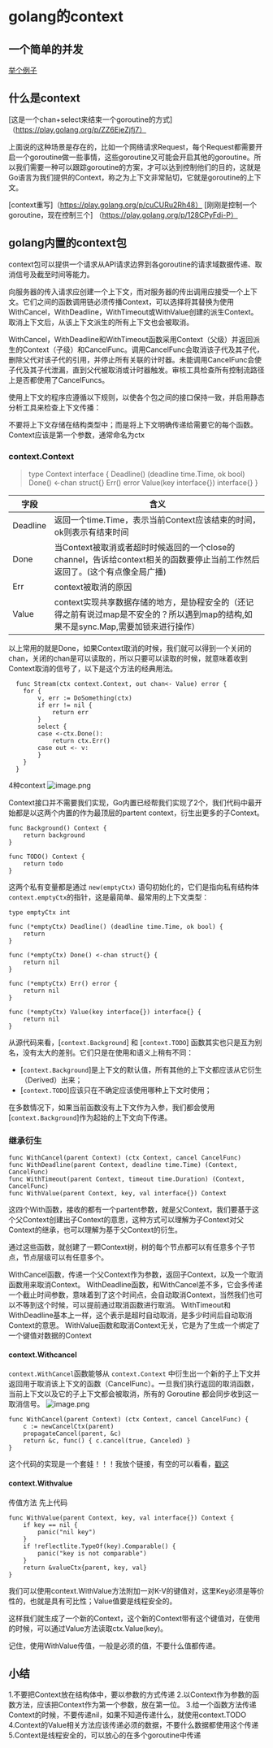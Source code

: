 # golang的context

## 一个简单的并发
[举个例子](https://play.golang.org/p/yBiFEXzpu5b)

## 什么是context
[这是一个chan+select来结束一个goroutine的方式]
（https://play.golang.org/p/ZZ6EjeZjfj7）

上面说的这种场景是存在的，比如一个网络请求Request，每个Request都需要开启一个goroutine做一些事情，这些goroutine又可能会开启其他的goroutine。所以我们需要一种可以跟踪goroutine的方案，才可以达到控制他们的目的，这就是Go语言为我们提供的Context，称之为上下文非常贴切，它就是goroutine的上下文。

[context重写]（https://play.golang.org/p/cuCURu2Rh48）
[刚刚是控制一个goroutine，现在控制三个]
（https://play.golang.org/p/128CPyFdi-P）

## golang内置的context包
context包可以提供一个请求从API请求边界到各goroutine的请求域数据传递、取消信号及截至时间等能力。

向服务器的传入请求应创建一个上下文，而对服务器的传出调用应接受一个上下文。它们之间的函数调用链必须传播Context，可以选择将其替换为使用WithCancel，WithDeadline，WithTimeout或WithValue创建的派生Context。取消上下文后，从该上下文派生的所有上下文也会被取消。

WithCancel，WithDeadline和WithTimeout函数采用Context（父级）并返回派生的Context（子级）和CancelFunc。调用CancelFunc会取消该子代及其子代，删除父代对该子代的引用，并停止所有关联的计时器。未能调用CancelFunc会使子代及其子代泄漏，直到父代被取消或计时器触发。审核工具检查所有控制流路径上是否都使用了CancelFuncs。

使用上下文的程序应遵循以下规则，以使各个包之间的接口保持一致，并启用静态分析工具来检查上下文传播：

不要将上下文存储在结构类型中；而是将上下文明确传递给需要它的每个函数。Context应该是第一个参数，通常命名为ctx

### context.Context
>type Context interface {
>    Deadline() (deadline time.Time, ok bool)
>    Done() <-chan struct{}
>    Err() error
>    Value(key interface{}) interface{}
>}

|字段|含义|
|-----|-----|
Deadline|返回一个time.Time，表示当前Context应该结束的时间，ok则表示有结束时间
Done|当Context被取消或者超时时候返回的一个close的channel，告诉给context相关的函数要停止当前工作然后返回了。(这个有点像全局广播)
Err|context被取消的原因
Value|context实现共享数据存储的地方，是协程安全的（还记得之前有说过map是不安全的？所以遇到map的结构,如果不是sync.Map,需要加锁来进行操作）|

以上常用的就是Done，如果Context取消的时候，我们就可以得到一个关闭的chan，关闭的chan是可以读取的，所以只要可以读取的时候，就意味着收到Context取消的信号了，以下是这个方法的经典用法。
```
  func Stream(ctx context.Context, out chan<- Value) error {
  	for {
  		v, err := DoSomething(ctx)
  		if err != nil {
  			return err
  		}
  		select {
  		case <-ctx.Done():
  			return ctx.Err()
  		case out <- v:
  		}
  	}
  }
  ```

4种context
![image.png](https://upload-images.jianshu.io/upload_images/22969962-563664c09081e6b2.png?imageMogr2/auto-orient/strip%7CimageView2/2/w/1240)

Context接口并不需要我们实现，Go内置已经帮我们实现了2个，我们代码中最开始都是以这两个内置的作为最顶层的partent context，衍生出更多的子Context。
```
func Background() Context {
	return background
}

func TODO() Context {
	return todo
}
```
这两个私有变量都是通过 `new(emptyCtx)` 语句初始化的，它们是指向私有结构体 `context.emptyCtx`的指针，这是最简单、最常用的上下文类型：
```
type emptyCtx int

func (*emptyCtx) Deadline() (deadline time.Time, ok bool) {
	return
}

func (*emptyCtx) Done() <-chan struct{} {
	return nil
}

func (*emptyCtx) Err() error {
	return nil
}

func (*emptyCtx) Value(key interface{}) interface{} {
	return nil
}
```
从源代码来看，[`context.Background`] 和 [`context.TODO`] 函数其实也只是互为别名，没有太大的差别。它们只是在使用和语义上稍有不同：

*   [`context.Background`]是上下文的默认值，所有其他的上下文都应该从它衍生（Derived）出来；
*   [`context.TODO`]应该只在不确定应该使用哪种上下文时使用；

在多数情况下，如果当前函数没有上下文作为入参，我们都会使用 [`context.Background`]作为起始的上下文向下传递。

### 继承衍生

```
func WithCancel(parent Context) (ctx Context, cancel CancelFunc)
func WithDeadline(parent Context, deadline time.Time) (Context, CancelFunc)
func WithTimeout(parent Context, timeout time.Duration) (Context, CancelFunc)
func WithValue(parent Context, key, val interface{}) Context
```
这四个With函数，接收的都有一个partent参数，就是父Context，我们要基于这个父Context创建出子Context的意思，这种方式可以理解为子Context对父Context的继承，也可以理解为基于父Context的衍生。

通过这些函数，就创建了一颗Context树，树的每个节点都可以有任意多个子节点，节点层级可以有任意多个。

WithCancel函数，传递一个父Context作为参数，返回子Context，以及一个取消函数用来取消Context。 
WithDeadline函数，和WithCancel差不多，它会多传递一个截止时间参数，意味着到了这个时间点，会自动取消Context，当然我们也可以不等到这个时候，可以提前通过取消函数进行取消。
WithTimeout和WithDeadline基本上一样，这个表示是超时自动取消，是多少时间后自动取消Context的意思。
WithValue函数和取消Context无关，它是为了生成一个绑定了一个键值对数据的Context

#### context.Withcancel
`context.WithCancel`函数能够从 `context.Context` 中衍生出一个新的子上下文并返回用于取消该上下文的函数（CancelFunc）。一旦我们执行返回的取消函数，当前上下文以及它的子上下文都会被取消，所有的 Goroutine 都会同步收到这一取消信号。
![image.png](https://upload-images.jianshu.io/upload_images/22969962-3bc5b3b63fdc8960.png?imageMogr2/auto-orient/strip%7CimageView2/2/w/1240)
```
func WithCancel(parent Context) (ctx Context, cancel CancelFunc) {
	c := newCancelCtx(parent)
	propagateCancel(parent, &c)
	return &c, func() { c.cancel(true, Canceled) }
}
```
这个代码的实现是一个套娃！！！我放个链接，有空的可以看看，[戳这]([https://draveness.me/golang/docs/part3-runtime/ch06-concurrency/golang-context/](https://draveness.me/golang/docs/part3-runtime/ch06-concurrency/golang-context/)
)

#### context.Withvalue
传值方法
先上代码
```
func WithValue(parent Context, key, val interface{}) Context {
	if key == nil {
		panic("nil key")
	}
	if !reflectlite.TypeOf(key).Comparable() {
		panic("key is not comparable")
	}
	return &valueCtx{parent, key, val}
}
```
我们可以使用context.WithValue方法附加一对K-V的键值对，这里Key必须是等价性的，也就是具有可比性；Value值要是线程安全的。

这样我们就生成了一个新的Context，这个新的Context带有这个键值对，在使用的时候，可以通过Value方法读取ctx.Value(key)。

记住，使用WithValue传值，一般是必须的值，不要什么值都传递。


## 小结
1.不要把Context放在结构体中，要以参数的方式传递
2.以Context作为参数的函数方法，应该把Context作为第一个参数，放在第一位。
3.给一个函数方法传递Context的时候，不要传递nil，如果不知道传递什么，就使用context.TODO
4.Context的Value相关方法应该传递必须的数据，不要什么数据都使用这个传递
5.Context是线程安全的，可以放心的在多个goroutine中传递

